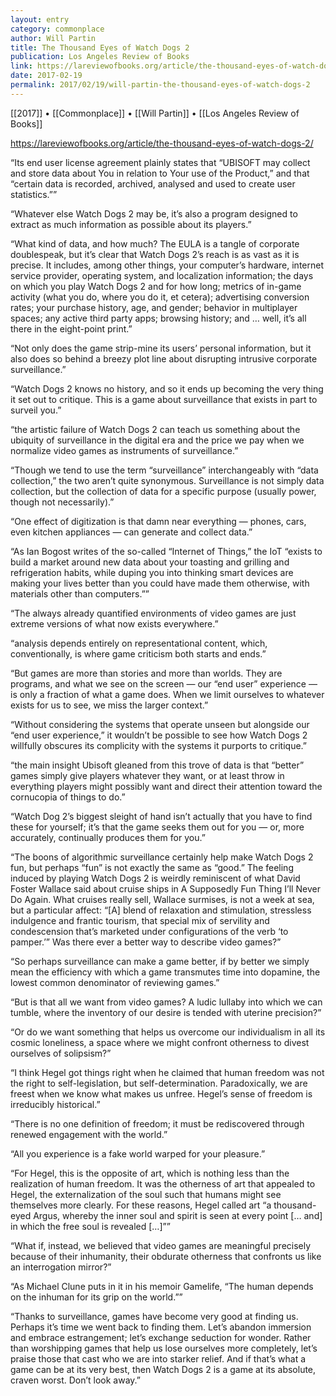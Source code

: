 ```yaml
---
layout: entry
category: commonplace
author: Will Partin
title: The Thousand Eyes of Watch Dogs 2
publication: Los Angeles Review of Books
link: https://lareviewofbooks.org/article/the-thousand-eyes-of-watch-dogs-2/
date: 2017-02-19
permalink: 2017/02/19/will-partin-the-thousand-eyes-of-watch-dogs-2
---
```


[[2017]] • [[Commonplace]] • [[Will Partin]] • [[Los Angeles Review of Books]] 

https://lareviewofbooks.org/article/the-thousand-eyes-of-watch-dogs-2/

“Its end user license agreement plainly states that “UBISOFT may collect and store data about You in relation to Your use of the Product,” and that “certain data is recorded, archived, analysed and used to create user statistics.””

“Whatever else Watch Dogs 2 may be, it’s also a program designed to extract as much information as possible about its players.”

“What kind of data, and how much? The EULA is a tangle of corporate doublespeak, but it’s clear that Watch Dogs 2’s reach is as vast as it is precise. It includes, among other things, your computer’s hardware, internet service provider, operating system, and localization information; the days on which you play Watch Dogs 2 and for how long; metrics of in-game activity (what you do, where you do it, et cetera); advertising conversion rates; your purchase history, age, and gender; behavior in multiplayer spaces; any active third party apps; browsing history; and … well, it’s all there in the eight-point print.”

“Not only does the game strip-mine its users’ personal information, but it also does so behind a breezy plot line about disrupting intrusive corporate surveillance.”

“Watch Dogs 2 knows no history, and so it ends up becoming the very thing it set out to critique. This is a game about surveillance that exists in part to surveil you.”

“the artistic failure of Watch Dogs 2 can teach us something about the ubiquity of surveillance in the digital era and the price we pay when we normalize video games as instruments of surveillance.”

“Though we tend to use the term “surveillance” interchangeably with “data collection,” the two aren’t quite synonymous. Surveillance is not simply data collection, but the collection of data for a specific purpose (usually power, though not necessarily).”

“One effect of digitization is that damn near everything — phones, cars, even kitchen appliances — can generate and collect data.”

“As Ian Bogost writes of the so-called “Internet of Things,” the IoT “exists to build a market around new data about your toasting and grilling and refrigeration habits, while duping you into thinking smart devices are making your lives better than you could have made them otherwise, with materials other than computers.””

“The always already quantified environments of video games are just extreme versions of what now exists everywhere.”

“analysis depends entirely on representational content, which, conventionally, is where game criticism both starts and ends.”

“But games are more than stories and more than worlds. They are programs, and what we see on the screen — our “end user” experience — is only a fraction of what a game does. When we limit ourselves to whatever exists for us to see, we miss the larger context.”

“Without considering the systems that operate unseen but alongside our “end user experience,” it wouldn’t be possible to see how Watch Dogs 2 willfully obscures its complicity with the systems it purports to critique.”

“the main insight Ubisoft gleaned from this trove of data is that “better” games simply give players whatever they want, or at least throw in everything players might possibly want and direct their attention toward the cornucopia of things to do.”

“Watch Dog 2’s biggest sleight of hand isn’t actually that you have to find these for yourself; it’s that the game seeks them out for you — or, more accurately, continually produces them for you.”

“The boons of algorithmic surveillance certainly help make Watch Dogs 2 fun, but perhaps “fun” is not exactly the same as “good.” The feeling induced by playing Watch Dogs 2 is weirdly reminiscent of what David Foster Wallace said about cruise ships in A Supposedly Fun Thing I’ll Never Do Again. What cruises really sell, Wallace surmises, is not a week at sea, but a particular affect: “[A] blend of relaxation and stimulation, stressless indulgence and frantic tourism, that special mix of servility and condescension that’s marketed under configurations of the verb ‘to pamper.’” Was there ever a better way to describe video games?”

“So perhaps surveillance can make a game better, if by better we simply mean the efficiency with which a game transmutes time into dopamine, the lowest common denominator of reviewing games.”

“But is that all we want from video games? A ludic lullaby into which we can tumble, where the inventory of our desire is tended with uterine precision?”

“Or do we want something that helps us overcome our individualism in all its cosmic loneliness, a space where we might confront otherness to divest ourselves of solipsism?”

“I think Hegel got things right when he claimed that human freedom was not the right to self-legislation, but self-determination. Paradoxically, we are freest when we know what makes us unfree. Hegel’s sense of freedom is irreducibly historical.”

“There is no one definition of freedom; it must be rediscovered through renewed engagement with the world.”

“All you experience is a fake world warped for your pleasure.”

“For Hegel, this is the opposite of art, which is nothing less than the realization of human freedom. It was the otherness of art that appealed to Hegel, the externalization of the soul such that humans might see themselves more clearly. For these reasons, Hegel called art “a thousand-eyed Argus, whereby the inner soul and spirit is seen at every point [… and] in which the free soul is revealed […]””

“What if, instead, we believed that video games are meaningful precisely because of their inhumanity, their obdurate otherness that confronts us like an interrogation mirror?”

“As Michael Clune puts in it in his memoir Gamelife, “The human depends on the inhuman for its grip on the world.””

“Thanks to surveillance, games have become very good at finding us. Perhaps it’s time we went back to finding them. Let’s abandon immersion and embrace estrangement; let’s exchange seduction for wonder. Rather than worshipping games that help us lose ourselves more completely, let’s praise those that cast who we are into starker relief. And if that’s what a game can be at its very best, then Watch Dogs 2 is a game at its absolute, craven worst. Don’t look away.”

